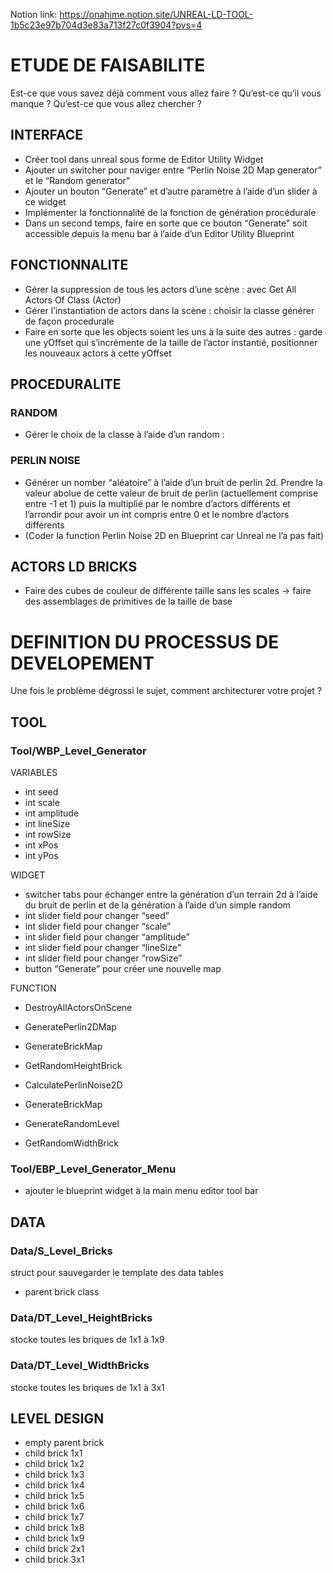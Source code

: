 Notion link: https://onahime.notion.site/UNREAL-LD-TOOL-1b5c23e97b704d3e83a713f27c0f3904?pvs=4

# ETUDE DE FAISABILITE

Est-ce que vous savez déjà comment vous allez faire ? Qu’est-ce qu’il vous manque ? Qu’est-ce que vous allez chercher ?

## INTERFACE

- Créer tool dans unreal sous forme de Editor Utility Widget
- Ajouter un switcher pour naviger entre “Perlin Noise 2D Map generator” et le “Random generator”
- Ajouter un bouton “Generate” et d’autre paramètre à l’aide d’un slider à ce widget
- Implémenter la fonctionnalité de la fonction de génération procédurale
- Dans un second temps, faire en sorte que ce bouton “Generate” soit accessible depuis la menu bar à l’aide d’un Editor Utility Blueprint

## FONCTIONNALITE

- Gérer la suppression de tous les actors d’une scène : avec Get All Actors Of Class (Actor)
- Gérer l’instantiation de actors dans la scène : choisir la classe générer de façon procedurale
- Faire en sorte que les objects soient les uns à la suite des autres : garde une yOffset qui s’incrémente de la taille de l’actor instantié, positionner les nouveaux actors à cette yOffset

## PROCEDURALITE

### RANDOM

- Gérer le choix de la classe à l’aide d’un random :

### PERLIN NOISE

- Générer un nomber “aléatoire” à l’aide d’un bruit de perlin 2d. Prendre la valeur abolue de cette valeur de bruit de perlin (actuellement comprise entre -1 et 1) puis la multiplié par le nombre d’actors différents et l’arrondir pour avoir un int compris entre 0 et le nombre d’actors différents
- (Coder la function Perlin Noise 2D en Blueprint car Unreal ne l’a pas fait)

## ACTORS LD BRICKS

- Faire des cubes de couleur de différente taille sans les scales → faire des assemblages de primitives de la taille de base

# DEFINITION DU PROCESSUS DE DEVELOPEMENT

Une fois le problème dégrossi le sujet, comment architecturer votre projet ?

## TOOL

### Tool/WBP_Level_Generator

VARIABLES

- int seed
- int scale
- int amplitude
- int lineSize
- int rowSize
- int xPos
- int yPos

WIDGET

- switcher tabs pour échanger entre la génération d’un terrain 2d à l’aide du bruit de perlin et de la génération à l’aide d’un simple random
- int slider field pour changer “seed”
- int slider field pour changer “scale”
- int slider field pour changer “amplitude”
- int slider field pour changer “lineSize”
- int slider field pour changer “rowSize”
- button “Generate” pour créer une nouvelle map

FUNCTION

- DestroyAllActorsOnScene

- GeneratePerlin2DMap
- GenerateBrickMap
- GetRandomHeightBrick
- CalculatePerlinNoise2D

- GenerateBrickMap
- GenerateRandomLevel
- GetRandomWidthBrick

### Tool/EBP_Level_Generator_Menu

- ajouter le blueprint widget à la main menu editor tool bar

## DATA

### Data/S_Level_Bricks

struct pour sauvegarder le template des data tables
- parent brick class

### Data/DT_Level_HeightBricks

stocke toutes les briques de 1x1 à 1x9

### Data/DT_Level_WidthBricks

stocke toutes les briques de 1x1 à 3x1

## LEVEL DESIGN

- empty parent brick
- child brick 1x1
- child brick 1x2
- child brick 1x3
- child brick 1x4
- child brick 1x5
- child brick 1x6
- child brick 1x7
- child brick 1x8
- child brick 1x9
- child brick 2x1
- child brick 3x1